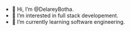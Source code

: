 - 👋 Hi, I’m @DelareyBotha.
- 👀 I’m interested in full stack developement.
- 🌱 I’m currently learning software engineering.

<!---
DelareyBotha/DelareyBotha is a ✨ special ✨ repository because its `README.md` (this file) appears on your GitHub profile.
You can click the Preview link to take a look at your changes.
--->
